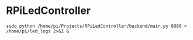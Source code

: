 # RPiLedController

```
sudo python /home/pi/Projects/RPiLedController/backend/main.py 8080 > /home/pi/led_logs 2>&1 &
```
